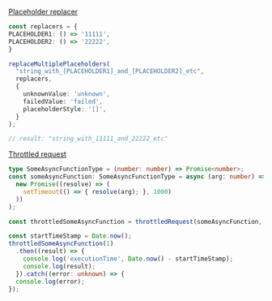 [Placeholder replacer](https://github.com/drinkins85/notes/blob/main/src/placeholder-replacer/placeholder-replacer.ts)
```typescript
const replacers = {
PLACEHOLDER1: () => '11111',
PLACEHOLDER2: () => '22222',
}

replaceMultiplePlaceholders(
  "string_with_[PLACEHOLDER1]_and_[PLACEHOLDER2]_etc",
  replacers,
  {
    unknownValue: 'unknown',
    failedValue: 'failed',
    placeholderStyle: '[]',
  }
);

// result: "string_with_11111_and_22222_etc"

```
[Throttled request](https://github.com/drinkins85/notes/blob/main/src/throttled-request/throttled-request.ts)
```typescript
type SomeAsyncFunctionType = (number: number) => Promise<number>;
const someAsyncFunction: SomeAsyncFunctionType = async (arg: number) => (
  new Promise((resolve) => (
    setTimeout(() => { resolve(arg); }, 1000)
  ))
);

const throttledSomeAsyncFunction = throttledRequest(someAsyncFunction, 5000);

const startTimeStamp = Date.now();
throttledSomeAsyncFunction(1)
  .then((result) => {
    console.log('executionTime', Date.now() - startTimeStamp);
    console.log(result);
  }).catch((error: unknown) => {
  console.log(error);
});
```

